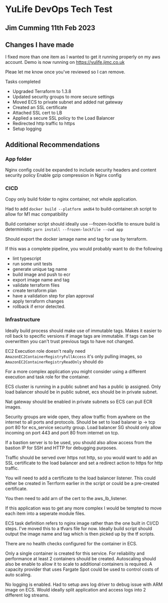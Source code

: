 # YuLife DevOps Tech Test

## Jim Cumming 11th Feb 2023

## Changes I have made
I fixed more than one item as I wanted to get it running properly on my aws account. Demo is now running on https://yulife.jimc.co.uk

Pleae let me know once you've reviewed so I can remove. 

Tasks completed

* Upgraded Terraform to 1.3.8
* Updated security groups to more secure settings
* Moved ECS to private subnet and added nat gateway
* Created an SSL certificate
* Attached SSL cert to LB
* Applied a secure SSL policy to the Load Balancer
* Redirected http traffic to https
* Setup logging

## Additional Recommendations

### App folder
Nginx config could be expanded to include security headers and content security policy
Enable gzip compression in Nginx config

### CICD
Copy only build folder to nginx container, not whole application.

Had to add `docker build --platform amd64` to build-container.sh script to allow for M1 mac compatibility

Build container script should ideally use --frozen-lockfile to ensure build is deterministic
`yarn install --frozen-lockfile --cwd app`

Should export the docker iamage name and tag for use by terraform. 

If this was a complete pipeline, you would probably want to do the following

* lint typescript
* run some unit tests
* generate unique tag name
* build image and push to ecr
* export image name and tag
* validate terraform files
* create terraform plan
* have a validation step for plan approval
* apply terraform changes
* rollback if error detected.

### Infrastructure
Ideally build process should make use of immutable tags. Makes it easier to roll back to specific versions if image tags are immutable. If tags can be overwritten you can't trust previous tags to have not changed. 

EC2 Execution role doesn't really need `AmazonEC2ContainerRegistryFullAccess` it's only pulling images, so `AmazonEC2ContainerRegistryReadOnly` should do

For a more complex application you might consider using a different execution and task role for the container. 

ECS cluster is running in a public subnet and has a public ip assigned. Only load balancer should be in public subnet, ecs should be in private subnet. 

Nat gateway should be enabled in private subnets so ECS can pull ECR images.

Security groups are wide open, they allow traffic from aywhere on the internet to all ports and protocols.
Should be set to load balaner ip -> tcp port 80 for ecs_service security group. 
Load balancer SG should only allow incoming on port 443 and port 80 from internet on tcp. 

If a bastion server is to be used, you should also allow access from the bastion IP for SSH and HTTP for debugging purposes. 

Traffic should be served over https not http, so you would want to add an SSL certificate to the load balancer and set a redirect action to https for http traffic.

You will need to add a certificate to the load balancer listener. This could either be created in Terrform earlier in the script or could be a pre-created certificate. 

You then need to add arn of the cert to the aws_lb_listener.

If this application was to get any more complex I would be tempted to move each item into a seperate module files.

ECS task definition refers to nginx image rather than the one built in CI/CD steps. I've moved this to a tfvars file for now. Ideally build script should output the image name and tag which is then picked up by the tf scripts. 

There are no health checks configured for the container in ECS. 

Only a single container is created for this service. For reliability and performance at least 2 containers should be created. 
Autoscaling should also be enable to allow it to scale to additional containers is required. 
A capacity provider that uses Fargate Spot could be used to control costs of auto scaling. 

No logging is enabled. Had to setup aws log driver to debug issue with ARM image on ECS. Would ideally split application and access logs into 2 different log streams. 

